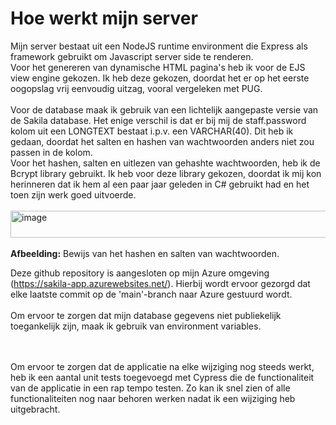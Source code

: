 <h1>Hoe werkt mijn server</h1>
<p>Mijn server bestaat uit een NodeJS runtime environment die Express als framework gebruikt om Javascript server side te renderen.
</br>Voor het genereren van dynamische HTML pagina's heb ik voor de EJS view engine gekozen. Ik heb deze gekozen, doordat het er op het eerste oogopslag vrij eenvoudig uitzag, vooral vergeleken met PUG. 
<br><br>Voor de database maak ik gebruik van een lichtelijk aangepaste versie van de Sakila database. Het enige verschil is dat er bij mij de staff.password kolom uit een LONGTEXT bestaat i.p.v. een VARCHAR(40).
Dit heb ik gedaan, doordat het salten en hashen van wachtwoorden anders niet zou passen in de kolom.
<br>Voor het hashen, salten en uitlezen van gehashte wachtwoorden, heb ik de Bcrypt library gebruikt. Ik heb voor deze library gekozen, doordat ik mij kon herinneren dat ik hem al een paar jaar geleden in C# gebruikt had en het toen zijn werk goed uitvoerde.<br></br>
<img width="977" height="43" alt="image" src="https://github.com/user-attachments/assets/473bcdb7-a0df-46ee-a7dc-62630f609a0d" />
<br></br><b>Afbeelding:</b> Bewijs van het hashen en salten van wachtwoorden.

Deze github repository is aangesloten op mijn Azure omgeving (https://sakila-app.azurewebsites.net/). Hierbij wordt ervoor gezorgd dat elke laatste commit op de 'main'-branch naar Azure gestuurd wordt. <br></br>Om ervoor te zorgen dat mijn database gegevens niet publiekelijk toegankelijk zijn, maak ik gebruik van environment variables.
</p>

<br></br>
Om ervoor te zorgen dat de applicatie na elke wijziging nog steeds werkt, heb ik een aantal unit tests toegevoegd met Cypress die de functionaliteit van de applicatie in een rap tempo testen. Zo kan ik snel zien of alle functionaliteiten nog naar behoren werken nadat ik een wijziging heb uitgebracht. 
